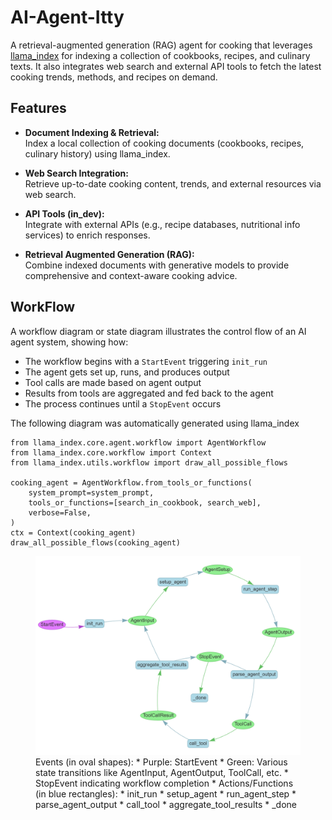 # AI-Agent-Itty
A retrieval-augmented generation (RAG) agent for cooking that leverages [llama_index](https://github.com/jerryjliu/llama_index) for indexing a collection of cookbooks, recipes, and culinary texts. It also integrates web search and external API tools to fetch the latest cooking trends, methods, and recipes on demand.

## Features

- **Document Indexing & Retrieval:**  
  Index a local collection of cooking documents (cookbooks, recipes, culinary history) using llama_index.
  
- **Web Search Integration:**  
  Retrieve up-to-date cooking content, trends, and external resources via web search.

- **API Tools (in_dev):**  
  Integrate with external APIs (e.g., recipe databases, nutritional info services) to enrich responses.

- **Retrieval Augmented Generation (RAG):**  
  Combine indexed documents with generative models to provide comprehensive and context-aware cooking advice.

## WorkFlow

A workflow diagram or state diagram illustrates the control flow of an AI agent system, showing how:

- The workflow begins with a `StartEvent` triggering `init_run`
- The agent gets set up, runs, and produces output
- Tool calls are made based on agent output
- Results from tools are aggregated and fed back to the agent
- The process continues until a `StopEvent` occurs

The following diagram was automatically generated using llama_index

```
from llama_index.core.agent.workflow import AgentWorkflow
from llama_index.core.workflow import Context
from llama_index.utils.workflow import draw_all_possible_flows

cooking_agent = AgentWorkflow.from_tools_or_functions(
    system_prompt=system_prompt,
    tools_or_functions=[search_in_cookbook, search_web],
    verbose=False,
)
ctx = Context(cooking_agent)
draw_all_possible_flows(cooking_agent)
```

<figure>
  <img src="cooking_agent_workflow.png" alt="Workflow" width="500" />
  <figcaption>Events (in oval shapes):
     * Purple: StartEvent
     * Green: Various state transitions like AgentInput, AgentOutput, ToolCall, etc.
     * StopEvent indicating workflow completion
  * Actions/Functions (in blue rectangles):
     * init_run
     * setup_agent
     * run_agent_step
     * parse_agent_output
     * call_tool
     * aggregate_tool_results
     * _done</figcaption>
</figure>
